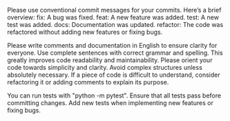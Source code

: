 Please use conventional commit messages for your commits. Here’s a brief overview:
fix:      A bug was fixed.
feat:     A new feature was added.
test:     A new test was added.
docs:     Documentation was updated.
refactor: The code was refactored without adding new features or fixing bugs.

Please write comments and documentation in English to ensure clarity for everyone. Use complete sentences with correct grammar and spelling. This greatly improves code readability and maintainability.
Please orient your code towards simplicity and clarity. Avoid complex structures unless absolutely necessary. If a piece of code is difficult to understand, consider refactoring it or adding comments to explain its purpose.

You can run tests with "python -m pytest". Ensure that all tests pass before committing changes. Add new tests when implementing new features or fixing bugs.
